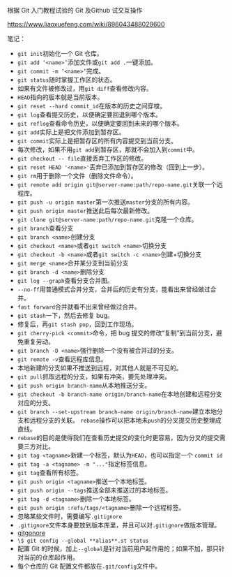 根据 Git 入门教程试验的 Git 及Github 试交互操作

https://www.liaoxuefeng.com/wiki/896043488029600

笔记：

- `git init`初始化一个 Git 仓库。
- `git add ‘<name>’`添加文件或`git add .`一键添加。
- `git commit -m ‘<name>’`完成。
- `git status`随时掌握工作区的状态。
- 如果有文件被修改过，用`git diff`查看修改内容。
- `HEAD`指向的版本就是当前版本。
- `git reset --hard commit_id`在版本的历史之间穿梭。
- `git log`查看提交历史，以便确定要回退到哪个版本。
- `git reflog`查看命令历史，以便确定要回到未来的哪个版本。
- `git add`实际上是把文件添加到暂存区。
- `git commit`实际上是把暂存区的所有内容提交到当前分支。
- 每次修改，如果不用`git add`到暂存区，那就不会加入到`commit`中。
- `git checkout -- file`直接丢弃工作区的修改。
- `git reset HEAD '<name>'`丢弃已添加到暂存区的修改（回到上一步）。
- `git rm`用于删除一个文件（删除文件命令）。
- `git remote add origin git@server-name:path/repo-name.git`关联一个远程库。
- `git push -u origin master`第一次推送`master`分支的所有内容。
- `git push origin master`推送此后每次最新修改。
- `git clone git@server-name:path/repo-name.git`克隆一个仓库。
- `git branch`查看分支
- `git branch <name>`创建分支
- `git checkout <name>`或者`git switch <name>`切换分支
- `git checkout -b <name>`或者`git switch -c <name>`创建+切换分支
- `git merge <name>`合并某分支到当前分支
- `git branch -d <name>`删除分支
- `git log --graph`查看分支合并图。
- `--no-ff`用普通模式合并分支，合并后的历史有分支，能看出来曾经做过合并。
- `fast forward`合并就看不出来曾经做过合并。
- `git stash`一下，然后去修复 bug。
- 修复后，再`git stash pop`，回到工作现场。
- `git cherry-pick <commit>`命令，把 bug 提交的修改“复制”到当前分支，避免重复劳动。
- `git branch -D <name>`强行删除一个没有被合并过的分支。
- `git remote -v`查看远程库信息。
- 本地新建的分支如果不推送到远程，对其他人就是不可见的。
- `git pull`抓取远程的分支，如果有冲突，要先处理冲突。
- `git push origin branch-name`从本地推送分支。
- `git checkout -b branch-name origin/branch-name`在本地创建和远程分支对应的分支。
- `git branch --set-upstream branch-name origin/branch-name`建立本地分支和远程分支的关联。
  `rebase`操作可以把本地未`push`的分叉提交历史整理成直线。
- `rebase`的目的是使得我们在查看历史提交的变化时更容易，因为分叉的提交需要三方对比。
- `git tag <tagname>`新建一个标签，默认为`HEAD`，也可以指定一个 `commit id`
- `git tag -a <tagname> -m "..."`指定标签信息。
- `git tag`查看所有标签。
- `git push origin <tagname>`推送一个本地标签。
- `git push origin --tags`推送全部未推送过的本地标签。
- `git tag -d <tagname>`删除一个本地标签。
- `git push origin :refs/tags/<tagname>`删除一个远程标签。
- 忽略某些文件时，需要编写`.gitignore`
- `.gitignore`文件本身要放到版本库里，并且可以对`.gitignore`做版本管理。
- [gitgonore](https://github.com/github/gitignore)
- `\$ git config --global **alias**.st status`
- 配置 Git 的时候，加上`--global`是针对当前用户起作用的；如果不加，那只针对当前的仓库起作用。
- 每个仓库的 Git 配置文件都放在`.git/config`文件中。

